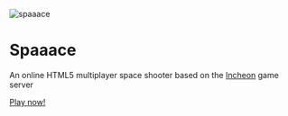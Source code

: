 ![spaaace](https://cloud.githubusercontent.com/assets/3951311/21784604/ffc2d282-d6c4-11e6-97f0-0ada12c4fab7.gif)

# Spaaace
An online HTML5 multiplayer space shooter based on the [Incheon](http://incheon.gg) game server

[Play now!](http://spaaace.herokuapp.com)
